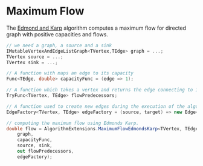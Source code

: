 # Maximum Flow

The [Edmond and Karp](http://en.wikipedia.org/wiki/Edmonds-Karp_algorithm) algorithm computes a maximum flow for directed graph with positive capacities and flows.

```csharp
// we need a graph, a source and a sink
IMutableVertexAndEdgeListGraph<TVertex,TEdge> graph = ...;
TVertex source = ...;
TVertex sink = ...;

// A function with maps an edge to its capacity
Func<TEdge, double> capacityFunc = (edge => 1);

// A function which takes a vertex and returns the edge connecting to its predecessor in the flow network
TryFunc<TVertex, TEdge> flowPredecessors;

// A function used to create new edges during the execution of the algorithm.  These edges are removed before the computation returns
EdgeFactory<TVertex, TEdge> edgeFactory = (source, target) => new Edge<TVertex>(source,target);

// computing the maximum flow using Edmonds Karp.
double flow = AlgorithmExtensions.MaximumFlowEdmondsKarp<TVertex, TEdge>(
    graph,
    capacityFunc,
    source, sink,
    out flowPredecessors,
    edgeFactory);
```